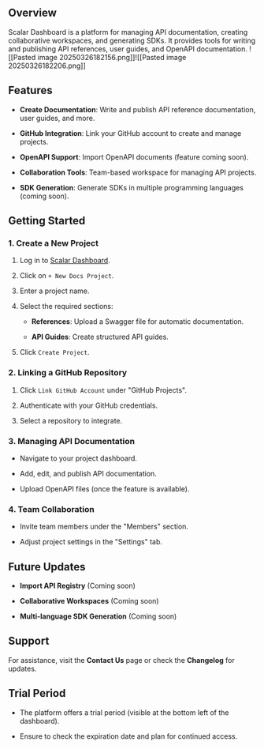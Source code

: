 ## Overview

Scalar Dashboard is a platform for managing API documentation, creating collaborative workspaces, and generating SDKs. It provides tools for writing and publishing API references, user guides, and OpenAPI documentation.
![[Pasted image 20250326182156.png]]![[Pasted image 20250326182206.png]]
## Features

- **Create Documentation**: Write and publish API reference documentation, user guides, and more.
    
- **GitHub Integration**: Link your GitHub account to create and manage projects.
    
- **OpenAPI Support**: Import OpenAPI documents (feature coming soon).
    
- **Collaboration Tools**: Team-based workspace for managing API projects.
    
- **SDK Generation**: Generate SDKs in multiple programming languages (coming soon).
    

## Getting Started

### 1. Create a New Project

1. Log in to [Scalar Dashboard](https://dashboard.scalar.com/).
    
2. Click on `+ New Docs Project`.
    
3. Enter a project name.
    
4. Select the required sections:
    
    - **References**: Upload a Swagger file for automatic documentation.
        
    - **API Guides**: Create structured API guides.
        
5. Click `Create Project`.
    

### 2. Linking a GitHub Repository

1. Click `Link GitHub Account` under "GitHub Projects".
    
2. Authenticate with your GitHub credentials.
    
3. Select a repository to integrate.
    

### 3. Managing API Documentation

- Navigate to your project dashboard.
    
- Add, edit, and publish API documentation.
    
- Upload OpenAPI files (once the feature is available).
    

### 4. Team Collaboration

- Invite team members under the "Members" section.
    
- Adjust project settings in the "Settings" tab.
    

## Future Updates

- **Import API Registry** (Coming soon)
    
- **Collaborative Workspaces** (Coming soon)
    
- **Multi-language SDK Generation** (Coming soon)
    

## Support

For assistance, visit the **Contact Us** page or check the **Changelog** for updates.

## Trial Period

- The platform offers a trial period (visible at the bottom left of the dashboard).
    
- Ensure to check the expiration date and plan for continued access.
    
